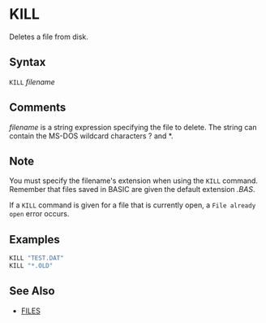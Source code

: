 # KILL

Deletes a file from disk.

## Syntax

`KILL` *filename*

## Comments

*filename* is a string expression specifying the file to delete. The string can contain the MS-DOS wildcard characters ? and *.

## Note

You must specify the filename's extension when using the `KILL` command. Remember that files saved in BASIC are given the default extension *.BAS*.

If a `KILL` command is given for a file that is currently open, a `File already open` error occurs.

## Examples

```vb
KILL "TEST.DAT"
KILL "*.OLD"
```

## See Also

- [FILES](FILES)
